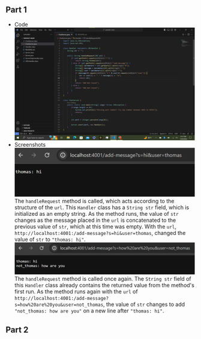 ## Part 1
* Code <br> 
![Image](ChatServer-Code.png) <br>
* Screenshots <br>
![Image](ChatServer-1.png) <br>
The `handleRequest` method is called, which acts according to the structure of the `url`. This `Handler` class has a `String str` field, which is initialized as an empty string. As the method runs, the value of `str` changes as the message placed in the `url` is concatenated to the previous value of `str`, which at this time was empty. With the `url`, `http://localhost:4001:/add-message?s=hi&user=thomas`, changed the value of `str` to `"thomas: hi"`. 
![Image](ChatServer-2.png) <br>
The `handleRequest` method is called once again. The `String str` field of this `Handler` class already contains the returned value from the method's first run. As the method runs again with the `url` of `http://localhost:4001:/add-message?s=how%20are%20you&user=not_thomas`, the value of `str` changes to add `"not_thomas: how are you"` on a new line after `"thomas: hi"`.
## Part 2
